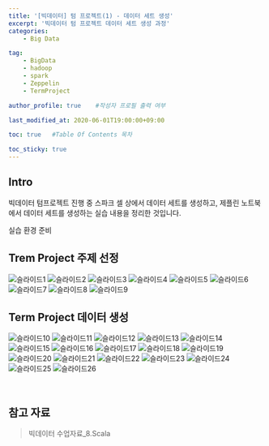 ```yaml
---
title: '[빅데이터] 텀 프로젝트(1) - 데이터 세트 생성' 
excerpt: '빅데이터 텀 프로젝트 데이터 세트 생성 과정'
categories:
    - Big Data

tag:
    - BigData
    - hadoop
    - spark
    - Zeppelin
    - TermProject

author_profile: true    #작성자 프로필 출력 여부

last_modified_at: 2020-06-01T19:00:00+09:00

toc: true   #Table Of Contents 목차 

toc_sticky: true
---
```


## Intro
빅데이터 텀프로젝트 진행 중 스파크 셀 상에서 데이터 세트를 생성하고, 제플린 노트북에서 데이터 세트를 생성하는 실습 내용을 정리한 것입니다.

실습 환경 준비

## Trem Project 주제 선정

![슬라이드1](https://user-images.githubusercontent.com/47733530/83401031-f430fc00-a43e-11ea-961d-33e1dd49c341.PNG)
![슬라이드2](https://user-images.githubusercontent.com/47733530/83401035-f5fabf80-a43e-11ea-8423-d723cc40484e.PNG)
![슬라이드3](https://user-images.githubusercontent.com/47733530/83401038-f6935600-a43e-11ea-91e5-52d6c5aa129b.PNG)
![슬라이드4](https://user-images.githubusercontent.com/47733530/83401039-f6935600-a43e-11ea-8b24-c2c86cc7c123.PNG)
![슬라이드5](https://user-images.githubusercontent.com/47733530/83401040-f72bec80-a43e-11ea-8120-0eb750812826.PNG)
![슬라이드6](https://user-images.githubusercontent.com/47733530/83401042-f72bec80-a43e-11ea-8ea1-d413c334a74a.PNG)
![슬라이드7](https://user-images.githubusercontent.com/47733530/83401045-f7c48300-a43e-11ea-9ec9-b5746631bd0d.PNG)
![슬라이드8](https://user-images.githubusercontent.com/47733530/83401048-f7c48300-a43e-11ea-9168-cabcccb18a4d.PNG)
![슬라이드9](https://user-images.githubusercontent.com/47733530/83401051-f85d1980-a43e-11ea-92f3-9eff331c8366.PNG)

## Term Project 데이터 생성

![슬라이드10](https://user-images.githubusercontent.com/47733530/83401052-f8f5b000-a43e-11ea-9c1d-67bb6b2f38ed.PNG)
![슬라이드11](https://user-images.githubusercontent.com/47733530/83401053-f8f5b000-a43e-11ea-9fb6-462c1efa7268.PNG)
![슬라이드12](https://user-images.githubusercontent.com/47733530/83401055-f98e4680-a43e-11ea-8836-12293fd06a9d.PNG)
![슬라이드13](https://user-images.githubusercontent.com/47733530/83401058-f98e4680-a43e-11ea-9f16-a79f7fc8810c.PNG)
![슬라이드14](https://user-images.githubusercontent.com/47733530/83401060-fa26dd00-a43e-11ea-9bf3-b373614fdad8.PNG)
![슬라이드15](https://user-images.githubusercontent.com/47733530/83401065-fabf7380-a43e-11ea-8547-b719cab85842.PNG)
![슬라이드16](https://user-images.githubusercontent.com/47733530/83401066-fb580a00-a43e-11ea-9f25-6bc914b83586.PNG)
![슬라이드17](https://user-images.githubusercontent.com/47733530/83401067-fb580a00-a43e-11ea-95b2-c9cf84fe56ca.PNG)
![슬라이드18](https://user-images.githubusercontent.com/47733530/83401068-fbf0a080-a43e-11ea-8465-6b7d7561e259.PNG)
![슬라이드19](https://user-images.githubusercontent.com/47733530/83401070-fc893700-a43e-11ea-8e61-6505da6817e4.PNG)
![슬라이드20](https://user-images.githubusercontent.com/47733530/83401071-fc893700-a43e-11ea-9406-bf73593fb60a.PNG)
![슬라이드21](https://user-images.githubusercontent.com/47733530/83401072-fd21cd80-a43e-11ea-9948-7e6bb490ebff.PNG)
![슬라이드22](https://user-images.githubusercontent.com/47733530/83401073-fdba6400-a43e-11ea-9a9c-bf88bfa63bf5.PNG)
![슬라이드23](https://user-images.githubusercontent.com/47733530/83401074-fdba6400-a43e-11ea-9d32-928af9d8dc53.PNG)
![슬라이드24](https://user-images.githubusercontent.com/47733530/83401076-fe52fa80-a43e-11ea-9dba-4d9ec5b78426.PNG)
![슬라이드25](https://user-images.githubusercontent.com/47733530/83401079-feeb9100-a43e-11ea-97c0-7af955d3ed33.PNG)
![슬라이드26](https://user-images.githubusercontent.com/47733530/83401080-feeb9100-a43e-11ea-96d6-d0bd46eb7482.PNG)

<br>

## 참고 자료
> 빅데이터 수업자료_8.Scala